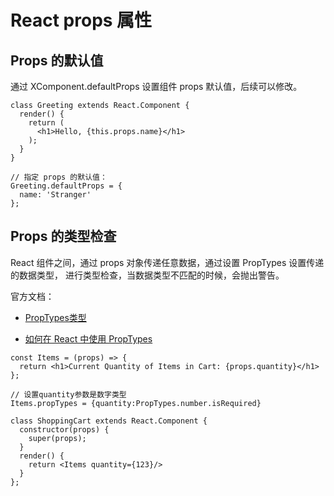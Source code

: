 # React props 属性



## Props 的默认值

通过 XComponent.defaultProps 设置组件 props 默认值，后续可以修改。

```
class Greeting extends React.Component {
  render() {
    return (
      <h1>Hello, {this.props.name}</h1>
    );
  }
}

// 指定 props 的默认值：
Greeting.defaultProps = {
  name: 'Stranger'
};

```



## Props 的类型检查

React 组件之间，通过 props 对象传递任意数据，通过设置 PropTypes 设置传递的数据类型， 进行类型检查，当数据类型不匹配的时候，会抛出警告。

官方文档：

- [PropTypes类型](https://zh-hans.reactjs.org/docs/typechecking-with-proptypes.html#gatsby-focus-wrapper)

- [如何在 React 中使用 PropTypes](https://www.freecodecamp.org/chinese/news/how-to-use-proptypes-in-react/)



```
const Items = (props) => {
  return <h1>Current Quantity of Items in Cart: {props.quantity}</h1>
};

// 设置quantity参数是数字类型
Items.propTypes = {quantity:PropTypes.number.isRequired}
 
class ShoppingCart extends React.Component {
  constructor(props) {
    super(props);
  }
  render() {
    return <Items quantity={123}/>
  }
};
```

